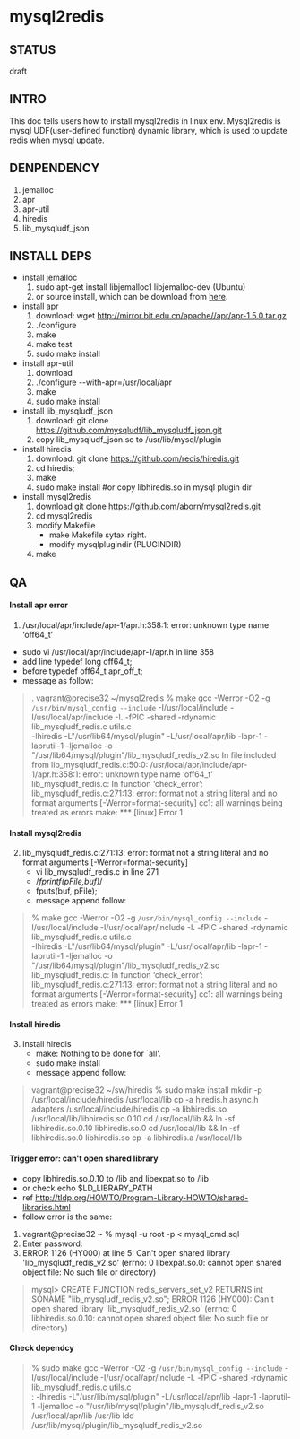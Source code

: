 mysql2redis
==========

## STATUS
draft

## INTRO
This doc tells users how to install mysql2redis in linux
env. Mysql2redis is mysql UDF(user-defined function) dynamic library,
which is used to update redis when mysql update.

## DENPENDENCY
1. jemalloc
2. apr
3. apr-util
4. hiredis
5. lib_mysqludf_json

## INSTALL DEPS
* install jemalloc
  1. sudo apt-get install libjemalloc1 libjemalloc-dev (Ubuntu)
  2. or source install, which can be download from
     [here](http://www.canonware.com/download/jemalloc/jemalloc-3.5.0.tar.bz2).
* install apr
  1. download: wget http://mirror.bit.edu.cn/apache//apr/apr-1.5.0.tar.gz
  2. ./configure
  3. make
  4. make test
  5. sudo make install
* install apr-util
  1. download
  2.  ./configure --with-apr=/usr/local/apr
  3. make
  4. sudo make install
* install lib_mysqludf_json
  1. download: git clone https://github.com/mysqludf/lib_mysqludf_json.git
  2. copy lib_mysqludf_json.so to /usr/lib/mysql/plugin
* install hiredis
  1. download: git clone https://github.com/redis/hiredis.git
  2. cd hiredis;
  3. make
  4. sudo make install #or copy libhiredis.so in mysql plugin dir
* install mysql2redis
  1. download git clone https://github.com/aborn/mysql2redis.git
  2. cd mysql2redis
  3. modify Makefile
     * make Makefile sytax right.
     * modify mysqlplugindir (PLUGINDIR)
  4. make

## QA

#### Install apr error
1.  /usr/local/apr/include/apr-1/apr.h:358:1: error: unknown type name
  ‘off64_t’
  * sudo vi /usr/local/apr/include/apr-1/apr.h in line 358
  * add line       typedef long    off64_t;
  * before         typedef  off64_t           apr_off_t;
  * message as follow:
  
> . vagrant@precise32 ~/mysql2redis
>  % make
> gcc -Werror -O2 -g `/usr/bin/mysql_config --include` -I/usr/local/include  -I/usr/local/apr/include  -I. -fPIC -shared -rdynamic lib_mysqludf_redis.c utils.c\
>		-lhiredis -L"/usr/lib64/mysql/plugin"  -L/usr/local/apr/lib  -lapr-1  -laprutil-1 -ljemalloc -o "/usr/lib64/mysql/plugin"/lib_mysqludf_redis_v2.so
> In file included from lib_mysqludf_redis.c:50:0:
> /usr/local/apr/include/apr-1/apr.h:358:1: error: unknown type name ‘off64_t’
> lib_mysqludf_redis.c: In function ‘check_error’:
> lib_mysqludf_redis.c:271:13: error: format not a string literal and no format arguments [-Werror=format-security]
> cc1: all warnings being treated as errors
> make: *** [linux] Error 1

#### Install mysql2redis
2. lib_mysqludf_redis.c:271:13: error: format not a string literal and
   no format arguments [-Werror=format-security]
   * vi lib_mysqludf_redis.c  in line 271
   * /*fprintf(pFile,buf)*/
   * fputs(buf, pFile);
   * message append follow:
   
>  % make
> gcc -Werror -O2 -g `/usr/bin/mysql_config --include` -I/usr/local/include  -I/usr/local/apr/include  -I. -fPIC -shared -rdynamic lib_mysqludf_redis.c utils.c\
>		-lhiredis -L"/usr/lib64/mysql/plugin"  -L/usr/local/apr/lib  -lapr-1  -laprutil-1 -ljemalloc -o "/usr/lib64/mysql/plugin"/lib_mysqludf_redis_v2.so
> lib_mysqludf_redis.c: In function ‘check_error’:
> lib_mysqludf_redis.c:271:13: error: format not a string literal and no format arguments [-Werror=format-security]
> cc1: all warnings being treated as errors
> make: *** [linux] Error 1


#### Install hiredis
3. install hiredis
   * make: Nothing to be done for `all'.
   * sudo make install
   * message append follow:
   
> vagrant@precise32 ~/sw/hiredis
>  % sudo make install
> mkdir -p /usr/local/include/hiredis /usr/local/lib
> cp -a hiredis.h async.h adapters /usr/local/include/hiredis
> cp -a libhiredis.so /usr/local/lib/libhiredis.so.0.10
> cd /usr/local/lib && ln -sf libhiredis.so.0.10 libhiredis.so.0
> cd /usr/local/lib && ln -sf libhiredis.so.0 libhiredis.so
> cp -a libhiredis.a /usr/local/lib

#### Trigger error: can't open shared library
 * copy libhiredis.so.0.10 to /lib and libexpat.so to /lib
 * or check  echo $LD_LIBRARY_PATH
 * ref http://tldp.org/HOWTO/Program-Library-HOWTO/shared-libraries.html
 * follow error is the same:
  1.  vagrant@precise32 ~ % mysql -u root -p < mysql_cmd.sql
  2.  Enter password: 
  3.  ERROR 1126 (HY000) at line 5: Can't open shared library
      'lib_mysqludf_redis_v2.so' (errno: 0 libexpat.so.0: cannot open
      shared object file: No such file or directory)

> mysql> CREATE FUNCTION redis_servers_set_v2 RETURNS int SONAME "lib_mysqludf_redis_v2.so";
> ERROR 1126 (HY000): Can't open shared library
> 'lib_mysqludf_redis_v2.so' (errno: 0 libhiredis.so.0.10: cannot open
> shared object file: No such file or directory)


#### Check dependcy

> % sudo make
> gcc -Werror -O2 -g `/usr/bin/mysql_config --include` -I/usr/local/include  -I/usr/local/apr/include  -I. -fPIC -shared -rdynamic lib_mysqludf_redis.c utils.c\
> :		-lhiredis -L"/usr/lib/mysql/plugin"  -L/usr/local/apr/lib
>        -lapr-1  -laprutil-1 -ljemalloc -o
>        "/usr/lib/mysql/plugin"/lib_mysqludf_redis_v2.so
> /usr/local/apr/lib
> /usr/lib
> ldd /usr/lib/mysql/plugin/lib_mysqludf_redis_v2.so
